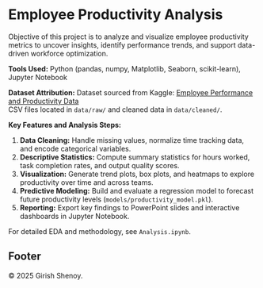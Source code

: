# Employee Productivity Analysis

Objective of this project is to analyze and visualize employee productivity metrics to uncover insights, identify performance trends, and support data-driven workforce optimization.

**Tools Used:** Python (pandas, numpy, Matplotlib, Seaborn, scikit-learn), Jupyter Notebook

**Dataset Attribution:**
Dataset sourced from Kaggle: [Employee Performance and Productivity Data](https://www.kaggle.com/datasets/mexwell/employee-performance-and-productivity-data)  
CSV files located in `data/raw/` and cleaned data in `data/cleaned/`.

**Key Features and Analysis Steps:**
1. **Data Cleaning:** Handle missing values, normalize time tracking data, and encode categorical variables.
2. **Descriptive Statistics:** Compute summary statistics for hours worked, task completion rates, and output quality scores.
3. **Visualization:** Generate trend plots, box plots, and heatmaps to explore productivity over time and across teams.
4. **Predictive Modeling:** Build and evaluate a regression model to forecast future productivity levels (`models/productivity_model.pkl`).
5. **Reporting:** Export key findings to PowerPoint slides and interactive dashboards in Jupyter Notebook.

For detailed EDA and methodology, see `Analysis.ipynb`.

## Footer

© 2025 Girish Shenoy.